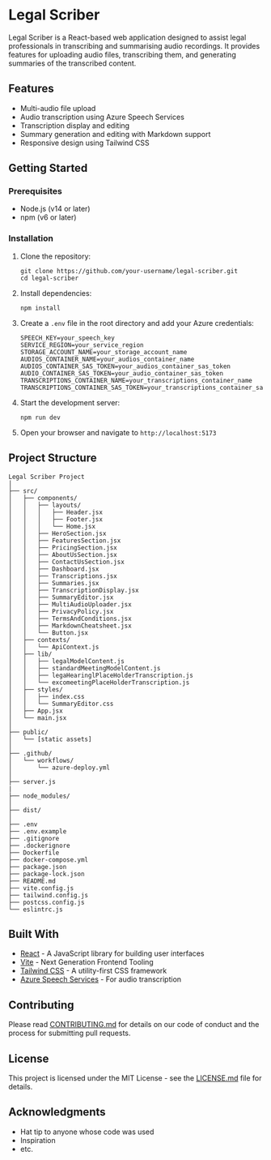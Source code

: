 # Legal Scriber

Legal Scriber is a React-based web application designed to assist legal professionals in transcribing and summarising audio recordings. It provides features for uploading audio files, transcribing them, and generating summaries of the transcribed content.

## Features

- Multi-audio file upload
- Audio transcription using Azure Speech Services
- Transcription display and editing
- Summary generation and editing with Markdown support
- Responsive design using Tailwind CSS

## Getting Started

### Prerequisites

- Node.js (v14 or later)
- npm (v6 or later)

### Installation

1. Clone the repository:

   ```
   git clone https://github.com/your-username/legal-scriber.git
   cd legal-scriber
   ```

2. Install dependencies:

   ```
   npm install
   ```

3. Create a `.env` file in the root directory and add your Azure credentials:

   ```
   SPEECH_KEY=your_speech_key
   SERVICE_REGION=your_service_region
   STORAGE_ACCOUNT_NAME=your_storage_account_name
   AUDIOS_CONTAINER_NAME=your_audios_container_name
   AUDIOS_CONTAINER_SAS_TOKEN=your_audios_container_sas_token
   AUDIO_CONTAINER_SAS_TOKEN=your_audio_container_sas_token
   TRANSCRIPTIONS_CONTAINER_NAME=your_transcriptions_container_name
   TRANSCRIPTIONS_CONTAINER_SAS_TOKEN=your_transcriptions_container_sas_token
   ```

4. Start the development server:

   ```
   npm run dev
   ```

5. Open your browser and navigate to `http://localhost:5173`

## Project Structure

```
Legal Scriber Project
│
├── src/
│   ├── components/
│   │   ├── layouts/
│   │   │   ├── Header.jsx
│   │   │   ├── Footer.jsx
│   │   │   └── Home.jsx
│   │   ├── HeroSection.jsx
│   │   ├── FeaturesSection.jsx
│   │   ├── PricingSection.jsx
│   │   ├── AboutUsSection.jsx
│   │   ├── ContactUsSection.jsx
│   │   ├── Dashboard.jsx
│   │   ├── Transcriptions.jsx
│   │   ├── Summaries.jsx
│   │   ├── TranscriptionDisplay.jsx
│   │   ├── SummaryEditor.jsx
│   │   ├── MultiAudioUploader.jsx
│   │   ├── PrivacyPolicy.jsx
│   │   ├── TermsAndConditions.jsx
│   │   ├── MarkdownCheatsheet.jsx
│   │   └── Button.jsx
│   ├── contexts/
│   │   └── ApiContext.js
│   ├── lib/
│   │   ├── legalModelContent.js
│   │   ├── standardMeetingModelContent.js
│   │   ├── legaHearinglPlaceHolderTranscription.js
│   │   └── excomeetingPlaceHolderTranscription.js
│   ├── styles/
│   │   ├── index.css
│   │   └── SummaryEditor.css
│   ├── App.jsx
│   └── main.jsx
│
├── public/
│   └── [static assets]
│
├── .github/
│   └── workflows/
│       └── azure-deploy.yml
│
├── server.js
|
├── node_modules/
│
├── dist/
│
├── .env
├── .env.example
├── .gitignore
├── .dockerignore
├── Dockerfile
├── docker-compose.yml
├── package.json
├── package-lock.json
├── README.md
├── vite.config.js
├── tailwind.config.js
├── postcss.config.js
└── eslintrc.js
```

## Built With

- [React](https://reactjs.org/) - A JavaScript library for building user interfaces
- [Vite](https://vitejs.dev/) - Next Generation Frontend Tooling
- [Tailwind CSS](https://tailwindcss.com/) - A utility-first CSS framework
- [Azure Speech Services](https://azure.microsoft.com/en-us/services/cognitive-services/speech-services/) - For audio transcription

## Contributing

Please read [CONTRIBUTING.md](CONTRIBUTING.md) for details on our code of conduct and the process for submitting pull requests.

## License

This project is licensed under the MIT License - see the [LICENSE.md](LICENSE.md) file for details.

## Acknowledgments

- Hat tip to anyone whose code was used
- Inspiration
- etc.
